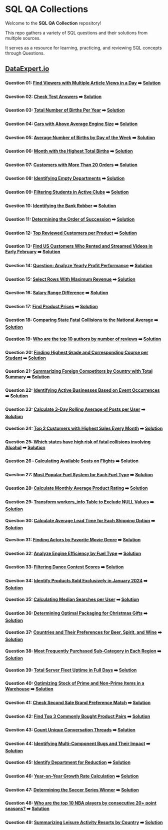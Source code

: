 # SQL QA Collections

Welcome to the **SQL QA Collection** repository!  

This repo gathers a variety of SQL questions and their solutions from multiple sources.  

It serves as a resource for learning, practicing, and reviewing SQL concepts through Questions.

## [DataExpert.io](DataExpert.io/README.md#dataexpertio)

###

#### Question 01: [Find Viewers with Multiple Article Views in a Day](DataExpert.io/README.md#question-01-find-viewers-with-multiple-article-views-in-a-day) ➡️ [Solution](DataExpert.io/DataExpert-SQL01.sql)

#### Question 02: [Check Test Answers](DataExpert.io/README.md#question-02-check-test-answers) ➡️ [Solution](DataExpert.io/DataExpert-SQL02.sql)

#### Question 03: [Total Number of Births Per Year](DataExpert.io/README.md#question-03-total-number-of-births-per-year) ➡️ [Solution](DataExpert.io/DataExpert-SQL03.sql)

#### Question 04: [Cars with Above Average Engine Size](DataExpert.io/README.md#question-04-cars-with-above-average-engine-size) ➡️ [Solution](DataExpert.io/DataExpert-SQL04.sql)

#### Question 05: [Average Number of Births by Day of the Week](DataExpert.io/README.md#question-05-average-number-of-births-by-day-of-the-week) ➡️ [Solution](DataExpert.io/DataExpert-SQL05.sql)

#### Question 06: [Month with the Highest Total Births](DataExpert.io/README.md#question-06-month-with-the-highest-total-births) ➡️ [Solution](DataExpert.io/DataExpert-SQL06.sql)

#### Question 07: [Customers with More Than 20 Orders](DataExpert.io/README.md#question-07-customers-with-more-than-20-orders) ➡️ [Solution](DataExpert.io/DataExpert-SQL07.sql)

#### Question 08: [Identifying Empty Departments](DataExpert.io/README.md#question-08-identifying-empty-departments) ➡️ [Solution](DataExpert.io/DataExpert-SQL08.sql)

#### Question 09: [Filtering Students in Active Clubs](DataExpert.io/README.md#question-09-filtering-students-in-active-clubs) ➡️ [Solution](DataExpert.io/DataExpert-SQL09.sql)

#### Question 10: [Identifying the Bank Robber](DataExpert.io/README.md#question-10-identifying-the-bank-robber) ➡️ [Solution](DataExpert.io/DataExpert-SQL10.sql)

#### Question 11: [Determining the Order of Succession](DataExpert.io/README.md#question-11-determining-the-order-of-succession) ➡️ [Solution](DataExpert.io/DataExpert-SQL11.sql)

#### Question 12: [Top Reviewed Customers per Product](DataExpert.io/README.md#question-12-top-reviewed-customers-per-product) ➡️ [Solution](DataExpert.io/DataExpert-SQL12.sql)

#### Question 13: [Find US Customers Who Rented and Streamed Videos in Early February](DataExpert.io/README.md#question-13-find-us-customers-who-rented-and-streamed-videos-in-early-february) ➡️ [Solution](DataExpert.io/DataExpert-SQL13.sql)

#### Question 14: [Question: Analyze Yearly Profit Performance](DataExpert.io/README.md#question-14-question-analyze-yearly-profit-performance) ➡️ [Solution](DataExpert.io/DataExpert-SQL14.sql)

#### Question 15: [Select Rows With Maximum Revenue](DataExpert.io/README.md#question-15-select-rows-with-maximum-revenue) ➡️ [Solution](DataExpert.io/DataExpert-SQL15.sql)

#### Question 16: [Salary Range Difference](DataExpert.io/README.md#question-16-salary-range-difference) ➡️ [Solution](DataExpert.io/DataExpert-SQL16.sql)

#### Question 17: [Find Product Prices](DataExpert.io/README.md#question-17-find-product-prices) ➡️ [Solution](DataExpert.io/DataExpert-SQL17.sql)

#### Question 18: [Comparing State Fatal Collisions to the National Average](DataExpert.io/README.md#question-18-comparing-state-fatal-collisions-to-the-national-average) ➡️ [Solution](DataExpert.io/DataExpert-SQL18.sql)

#### Question 19: [Who are the top 10 authors by number of reviews](DataExpert.io/README.md#question-19-who-are-the-top-10-authors-by-number-of-reviews) ➡️ [Solution](DataExpert.io/DataExpert-SQL19.sql)

#### Question 20: [Finding Highest Grade and Corresponding Course per Student](DataExpert.io/README.md#question-20-finding-highest-grade-and-corresponding-course-per-student) ➡️ [Solution](DataExpert.io/DataExpert-SQL20.sql)

#### Question 21: [Summarizing Foreign Competitors by Country with Total Summary](DataExpert.io/README.md#question-21-summarizing-foreign-competitors-by-country-with-total-summary) ➡️ [Solution](DataExpert.io/DataExpert-SQL21.sql)

#### Question 22: [Identifying Active Businesses Based on Event Occurrences](DataExpert.io/README.md#question-22-identifying-active-businesses-based-on-event-occurrences) ➡️ [Solution](DataExpert.io/DataExpert-SQL22.sql)

#### Question 23: [Calculate 3-Day Rolling Average of Posts per User](DataExpert.io/README.md#question-23-calculate-3-day-rolling-average-of-posts-per-user) ➡️ [Solution](DataExpert.io/DataExpert-SQL23.sql)

#### Question 24: [Top 2 Customers with Highest Sales Every Month](DataExpert.io/README.md#question-24-top-2-customers-with-highest-sales-every-month) ➡️ [Solution](DataExpert.io/DataExpert-SQL24.sql)

#### Question 25: [Which states have high risk of fatal collisions involving Alcohol](DataExpert.io/README.md#question-25-which-states-have-high-risk-of-fatal-collisions-involving-alcohol) ➡️ [Solution](DataExpert.io/DataExpert-SQL25.sql)

#### Question 26 : [Calculating Available Seats on Flights](DataExpert.io/README.md#question-26--calculating-available-seats-on-flights) ➡️ [Solution](DataExpert.io/DataExpert-SQL26.sql)

#### Question 27: [Most Popular Fuel System for Each Fuel Type](DataExpert.io/README.md#question-27-most-popular-fuel-system-for-each-fuel-type) ➡️ [Solution](DataExpert.io/DataExpert-SQL27.sql)

#### Question 28: [Calculate Monthly Average Product Rating](DataExpert.io/README.md#question-28-calculate-monthly-average-product-rating) ➡️ [Solution](DataExpert.io/DataExpert-SQL28.sql)

#### Question 29: [Transform workers_info Table to Exclude NULL Values](DataExpert.io/README.md#question-29-transform-workers_info-table-to-exclude-null-values) ➡️ [Solution](DataExpert.io/DataExpert-SQL29.sql)

#### Question 30: [Calculate Average Lead Time for Each Shipping Option](DataExpert.io/README.md#question-30-calculate-average-lead-time-for-each-shipping-option) ➡️ [Solution](DataExpert.io/DataExpert-SQL30.sql)

#### Question 31: [Finding Actors by Favorite Movie Genre](DataExpert.io/README.md#question-31-finding-actors-by-favorite-movie-genre) ➡️ [Solution](DataExpert.io/DataExpert-SQL31.sql)

#### Question 32: [Analyze Engine Efficiency by Fuel Type](DataExpert.io/README.md#question-32-analyze-engine-efficiency-by-fuel-type) ➡️ [Solution](DataExpert.io/DataExpert-SQL32.sql)

#### Question 33: [Filtering Dance Contest Scores](DataExpert.io/README.md#question-33-filtering-dance-contest-scores) ➡️ [Solution](DataExpert.io/DataExpert-SQL33.sql)

#### Question 34: [Identify Products Sold Exclusively in January 2024](DataExpert.io/README.md#question-34-identify-products-sold-exclusively-in-january-2024) ➡️ [Solution](DataExpert.io/DataExpert-SQL34.sql)

#### Question 35: [Calculating Median Searches per User](DataExpert.io/README.md#question-35-calculating-median-searches-per-user) ➡️ [Solution](DataExpert.io/DataExpert-SQL35.sql)

#### Question 36: [Determining Optimal Packaging for Christmas Gifts](DataExpert.io/README.md#question-36-determining-optimal-packaging-for-christmas-gifts) ➡️ [Solution](DataExpert.io/DataExpert-SQL36.sql)

#### Question 37: [Countries and Their Preferences for Beer, Spirit, and Wine](DataExpert.io/README.md#question-37-countries-and-their-preferences-for-beer-spirit-and-wine) ➡️ [Solution](DataExpert.io/DataExpert-SQL37.sql)

#### Question 38: [Most Frequently Purchased Sub-Category in Each Region](DataExpert.io/README.md#question-38-most-frequently-purchased-sub-category-in-each-region) ➡️ [Solution](DataExpert.io/DataExpert-SQL38.sql)

#### Question 39: [Total Server Fleet Uptime in Full Days](DataExpert.io/README.md#question-39-total-server-fleet-uptime-in-full-days) ➡️ [Solution](DataExpert.io/DataExpert-SQL39.sql)

#### Question 40: [Optimizing Stock of Prime and Non-Prime Items in a Warehouse](DataExpert.io/README.md#question-40-optimizing-stock-of-prime-and-non-prime-items-in-a-warehouse) ➡️ [Solution](DataExpert.io/DataExpert-SQL40.sql)

#### Question 41: [Check Second Sale Brand Preference Match](DataExpert.io/README.md#question-41-check-second-sale-brand-preference-match) ➡️ [Solution](DataExpert.io/DataExpert-SQL41.sql)

#### Question 42: [Find Top 3 Commonly Bought Product Pairs](DataExpert.io/README.md#question-42-find-top-3-commonly-bought-product-pairs) ➡️ [Solution](DataExpert.io/DataExpert-SQL42.sql)

#### Question 43: [Count Unique Conversation Threads](DataExpert.io/README.md#question-43-count-unique-conversation-threads) ➡️ [Solution](DataExpert.io/DataExpert-SQL43.sql)

#### Question 44: [Identifying Multi-Component Bugs and Their Impact](DataExpert.io/README.md#question-44-identifying-multi-component-bugs-and-their-impact) ➡️ [Solution](DataExpert.io/DataExpert-SQL44.sql)

#### Question 45: [Identify Department for Reduction](DataExpert.io/README.md#question-45--identify-department-for-reduction) ➡️ [Solution](DataExpert.io/DataExpert-SQL45.sql)

#### Question 46: [Year-on-Year Growth Rate Calculation](DataExpert.io/README.md#question-46-year-on-year-growth-rate-calculation) ➡️ [Solution](DataExpert.io/DataExpert-SQL46.sql)

#### Question 47: [Determining the Soccer Series Winner](DataExpert.io/README.md#question-47-determining-the-soccer-series-winner) ➡️ [Solution](DataExpert.io/DataExpert-SQL47.sql)

#### Question 48: [Who are the top 10 NBA players by consecutive 20+ point seasons?](DataExpert.io/README.md#question-48-who-are-the-top-10-nba-players-by-consecutive-20-point-seasons) ➡️ [Solution](DataExpert.io/DataExpert-SQL48.sql)

#### Question 49: [Summarizing Leisure Activity Resorts by Country](DataExpert.io/README.md#question-49-summarizing-leisure-activity-resorts-by-country) ➡️ [Solution](DataExpert.io/DataExpert-SQL49.sql)
